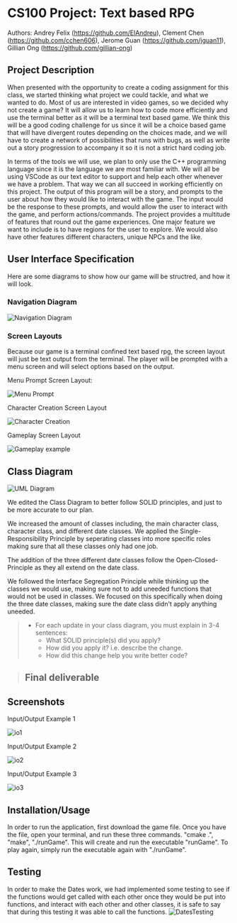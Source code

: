 # CS100 Project: Text based RPG
 
 Authors: Andrey Felix (https://github.com/ElAndreu),     Clement Chen (https://github.com/cchen606),     Jerome Guan (https://github.com/jguan11),     Gillian Ong (https://github.com/gillian-ong)
 
## Project Description


 When presented with the opportunity to create a coding assignment for this class, we started thinking what project we could tackle, and what we wanted to do. Most of us are interested in video games, so we decided why not create a game? It will allow us to learn how to code more efficiently and use the terminal better as it will be a terminal text based game. We think this will be  a good coding challenge for us since it will be a choice based game that will have divergent routes depending on the choices made, and we will have to create a network of possibilities that runs with bugs, as well as write out a story progression to accompany it so it is not a strict hard coding job. 

 In terms of the tools we will use, we plan to only use the C++ programming language since it is the language we are most familiar with. We will all be using VSCode as our text editor to support and help each other whenever we have a problem. That way we can all succeed in working efficiently on this project. The output of this program will be a story, and prompts to the user about how they would like to interact with the game. The input would be the response to these prompts, and would allow the user to interact with the game, and perform actions/commands. The project provides a multitude of features that round out the game experiences. One major feature we want to include is to have regions for the user to explore. We would also have other features different characters, unique NPCs and the like. 
 

## User Interface Specification
Here are some diagrams to show how our game will be structred, and how it will look. 

### Navigation Diagram
![Navigation Diagram](navigation_diagram.png)
### Screen Layouts
Because our game is a terminal confined text based rpg, the screen layout will just be text output from the terminal. The player will be prompted with a menu screen and will select options based on the output. 

Menu Prompt Screen Layout: 



![Menu Prompt](Menu_Prompt.png)


Character Creation Screen Layout


![Character Creation](character_creation.png)


Gameplay Screen Layout


![Gameplay example](gameplay_example.png)



## Class Diagram

 ![UML Diagram](<UML Diagram.png>)
 

We edited the Class Diagram to better follow SOLID principles, and just to be more accurate to our plan. 

We increased the amount of classes including, the main character class, character class, and different date classes. We applied the Single-Responsibility Principle by seperating classes into more specific roles making sure that all these classes only had one job. 

The addition of the three different date classes follow the Open-Closed-Principle as they all extend on the date class. 

We followed the Interface Segregation Principle while thinking up the classes we would use, making sure not to add uneeded functions that would not be used in classes. We focused on this specifically when doing the three date classes, making sure the date class didn't apply anything uneeded. 

 >   * For each update in your class diagram, you must explain in 3-4 sentences:
 >     * What SOLID principle(s) did you apply?
 >     * How did you apply it? i.e. describe the change.
 >     * How did this change help you write better code?
 
 > ## Final deliverable


 
 ## Screenshots
 
 Input/Output Example 1

 ![io1](io1.png)


 Input/Output Example 2

 ![io2](io2.png)


  Input/Output Example 3

![io3](io3.png)

 
 ## Installation/Usage

In order to run the application, first download the game file. Once you have the file, open your terminal, and run these three commands. "cmake .", "make", "./runGame". This will create and run the executable "runGame". To play again, simply run the executable again with "./runGame". 
    
 ## Testing

 In order to make the Dates work, we had implemented some testing to see if the functions would get called with each other once they would be put into functions, and interact with each other and other classes, it is safe to say that during this testing it was able to call the functions.
 ![DatesTesting](image.png)


 
